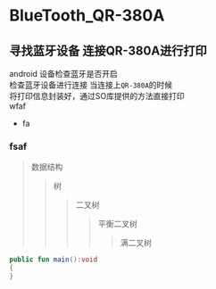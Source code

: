 # BlueTooth_QR-380A
## 寻找蓝牙设备 连接QR-380A进行打印
android 设备检查蓝牙是否开启 \
检查蓝牙设备进行连接 当连接上`QR-380A`的时候 \
将打印信息封装好，通过SO库提供的方法直接打印\
wfaf
* fa
### fsaf

>数据结构  
>>树  
>>>二叉树  
>>>>平衡二叉树  
>>>>>满二叉树  
```kotlin
public fun main():void
{
}
```
 
